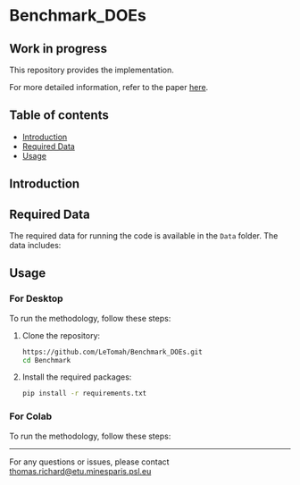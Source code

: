 # Benchmark_DOEs
## Work in progress

This repository provides the implementation.

For more detailed information, refer to the paper [here](https://).

## Table of contents
- [Introduction](#introduction)
- [Required Data](#requireddata)
- [Usage](#usage)

## Introduction


## Required Data
The required data for running the code is available in the `Data` folder. The data includes:

## Usage
### For Desktop
To run the methodology, follow these steps:

1. Clone the repository:
   ```bash
   https://github.com/LeTomah/Benchmark_DOEs.git
   cd Benchmark
   
2. Install the required packages:
   ```bash
   pip install -r requirements.txt

### For Colab
To run the methodology, follow these steps:

***

For any questions or issues, please contact thomas.richard@etu.minesparis.psl.eu

